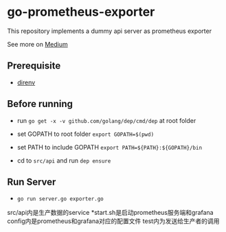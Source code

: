 # go-prometheus-exporter

This repository implements a dummy api server as prometheus exporter 

See more on [Medium](https://medium.com/@ejhsu/build-a-monitoring-dashboard-by-prometheus-grafana-741a7d949ec2)

## Prerequisite

- [direnv](https://direnv.net/)

## Before running

- run `go get -x -v github.com/golang/dep/cmd/dep` at root folder

- set GOPATH to root folder `export GOPATH=$(pwd)`

- set PATH to include GOPATH `export PATH=${PATH}:${GOPATH}/bin`

- cd to `src/api` and run `dep ensure`


## Run Server

- `go run server.go exporter.go`


src/api内是生产数据的service
*start.sh是启动prometheus服务端和grafana
config内是prometheus和grafana对应的配置文件
test内为发送给生产者的调用
